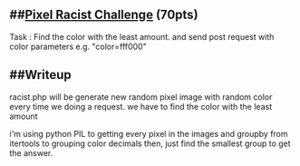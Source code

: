 ##[Pixel Racist Challenge](http://task-00001001.itrace.systems/racist.php) (70pts)
---
Task : Find the color with the least amount. and send post request with color parameters e.g. "color=fff000"

##Writeup
---
racist.php will be generate new random pixel image with random color every time we doing a request.
we have to find the color with the least amount

i'm using python PIL to getting every pixel in the images and groupby from itertools to grouping color decimals
then, just find the smallest group to get the answer.
